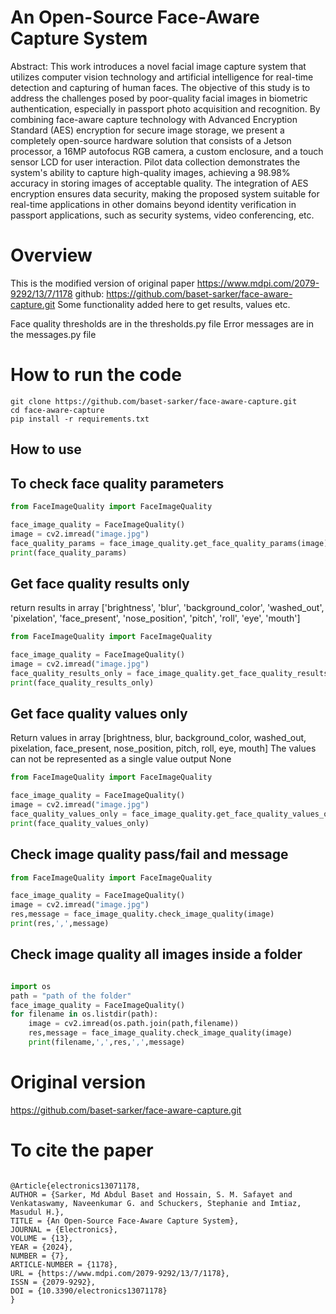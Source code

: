 # An Open-Source Face-Aware Capture System
Abstract: This work introduces a novel facial image capture system that utilizes computer vision technology and artificial intelligence for real-time detection and capturing of human faces. The objective of this study is to address the challenges posed by poor-quality facial images in biometric authentication, especially in passport photo acquisition and recognition. By combining face-aware capture technology with Advanced Encryption Standard (AES) encryption for secure image storage, we present a completely open-source hardware solution that consists of a Jetson processor, a 16MP autofocus RGB camera, a custom enclosure, and a touch sensor LCD for user interaction. Pilot data collection demonstrates the system's ability to capture high-quality images, achieving a 98.98% accuracy in storing images of acceptable quality. The integration of AES encryption ensures data security, making the proposed system suitable for real-time applications in other domains beyond identity verification in passport applications, such as security systems, video conferencing, etc.

<!-- ![Alt text](asset/face_aware.png) -->

# Overview
This is the modified version of original paper 
https://www.mdpi.com/2079-9292/13/7/1178
github: https://github.com/baset-sarker/face-aware-capture.git 
Some functionality added here to get results, values etc.

Face quality thresholds are in the thresholds.py file
Error messages are in the messages.py file


# How to run the code
```console
git clone https://github.com/baset-sarker/face-aware-capture.git
cd face-aware-capture
pip install -r requirements.txt
```

## How to use
## To check face quality parameters
```python
from FaceImageQuality import FaceImageQuality

face_image_quality = FaceImageQuality()
image = cv2.imread("image.jpg")
face_quality_params = face_image_quality.get_face_quality_params(image)
print(face_quality_params)
``` 

## Get face quality results only
return results in array
['brightness', 'blur', 'background_color', 'washed_out', 'pixelation', 'face_present', 'nose_position', 'pitch', 'roll', 'eye', 'mouth']
```python 
from FaceImageQuality import FaceImageQuality

face_image_quality = FaceImageQuality()
image = cv2.imread("image.jpg")
face_quality_results_only = face_image_quality.get_face_quality_results_only(image)
print(face_quality_results_only)
```


## Get face quality values only
Return values in array
[brightness, blur, background_color, washed_out, pixelation, face_present, nose_position, pitch, roll, eye, mouth]
The values can not be represented as a single value output None

```python
from FaceImageQuality import FaceImageQuality

face_image_quality = FaceImageQuality()
image = cv2.imread("image.jpg")
face_quality_values_only = face_image_quality.get_face_quality_values_only(image)
print(face_quality_values_only)
```


## Check image quality pass/fail and message
```python
from FaceImageQuality import FaceImageQuality

face_image_quality = FaceImageQuality()
image = cv2.imread("image.jpg")
res,message = face_image_quality.check_image_quality(image)
print(res,',',message)
```


## Check image quality all images inside a folder
```python

import os
path = "path of the folder"
face_image_quality = FaceImageQuality()
for filename in os.listdir(path):
    image = cv2.imread(os.path.join(path,filename))
    res,message = face_image_quality.check_image_quality(image)
    print(filename,',',res,',',message)
```

# Original version
https://github.com/baset-sarker/face-aware-capture.git

# To cite the paper
``` console

@Article{electronics13071178,
AUTHOR = {Sarker, Md Abdul Baset and Hossain, S. M. Safayet and Venkataswamy, Naveenkumar G. and Schuckers, Stephanie and Imtiaz, Masudul H.},
TITLE = {An Open-Source Face-Aware Capture System},
JOURNAL = {Electronics},
VOLUME = {13},
YEAR = {2024},
NUMBER = {7},
ARTICLE-NUMBER = {1178},
URL = {https://www.mdpi.com/2079-9292/13/7/1178},
ISSN = {2079-9292},
DOI = {10.3390/electronics13071178}
}
```






